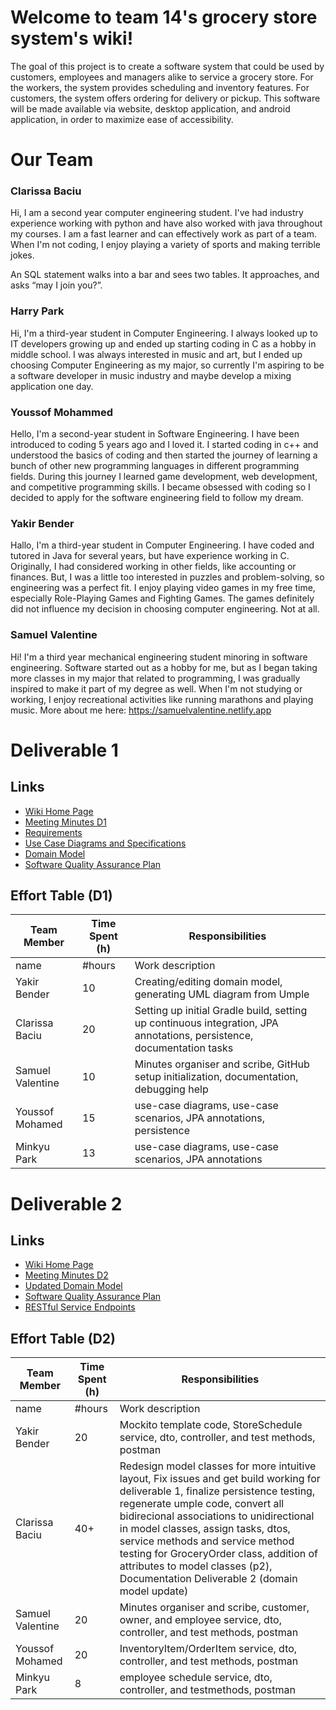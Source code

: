 # Welcome to team 14's grocery store system's wiki!
The goal of this project is to create a software system that could be used by customers, employees and managers alike to service a grocery store. 
For the workers, the system provides scheduling and inventory features. For customers, the system offers ordering for delivery or pickup. 
This software will be made available via website, desktop application, and android application, in order to maximize ease of accessibility.

# Our Team

### Clarissa Baciu
Hi, I am a second year computer engineering student. I've had industry experience working with python and have also worked with java throughout my courses. I am a fast learner and can effectively work as part of a team. When I'm not coding, I enjoy playing a variety of sports and making terrible jokes.

An SQL statement walks into a bar and sees two tables. It approaches, and asks “may I join you?”. 

### Harry Park
Hi, I'm a third-year student in Computer Engineering. I always looked up to IT developers growing up and ended up starting coding in C as a hobby in middle school. I was always interested in music and art, but I ended up choosing Computer Engineering as my major, so currently I'm aspiring to be a software developer in music industry and maybe develop a mixing application one day.

### Youssof Mohammed
Hello, I'm a second-year student in Software Engineering. I have been introduced to coding 5 years ago and I loved it. I started coding in c++ and understood the basics of coding and then started the journey of learning a bunch of other new programming languages in different programming fields. During this journey I learned game development, web development, and competitive programming skills. I became obsessed with coding so I decided to apply for the software engineering field to follow my dream.

### Yakir Bender
Hallo, I'm a third-year student in Computer Engineering. I have coded and tutored in Java for several years, but have experience working in C. Originally, I had considered working in other fields, like accounting or finances. But, I was a little too interested in puzzles and problem-solving, so engineering was a perfect fit. I enjoy playing video games in my free time, especially Role-Playing Games and Fighting Games. The games definitely did not influence my decision in choosing computer engineering. Not at all.

### Samuel Valentine
Hi! I'm a third year mechanical engineering student minoring in software engineering. Software started out as a hobby for me, but as I began taking more classes in my major that related to programming, I was gradually inspired to make it part of my degree as well.  When I'm not studying or working, I enjoy recreational activities like running marathons and playing music. More about me here: https://samuelvalentine.netlify.app

# Deliverable 1
## Links
* [Wiki Home Page](https://github.com/McGill-ECSE321-Winter2022/project-group-group-14/wiki)
* [Meeting Minutes D1](https://github.com/McGill-ECSE321-Winter2022/project-group-group-14/wiki/Meeting-Minutes-(Deliverable-1))
* [Requirements](https://github.com/McGill-ECSE321-Winter2022/project-group-group-14/wiki/Requirements)   
* [Use Case Diagrams and Specifications](https://github.com/McGill-ECSE321-Winter2022/project-group-group-14/wiki/Use-Cases)   
* [Domain Model](https://github.com/McGill-ECSE321-Winter2022/project-group-group-14/wiki/Domain-Model)   
* [Software Quality Assurance Plan](https://github.com/McGill-ECSE321-Winter2022/project-group-group-14/wiki/Software-Quality-Assurance-Plan)

## Effort Table (D1)
| Team Member | Time Spent (h) | Responsibilities | 
| --- | --- | --- |
| name | #hours | Work description |
| Yakir Bender | 10 | Creating/editing domain model, generating UML diagram from Umple|
| Clarissa Baciu | 20 | Setting up initial Gradle build, setting up continuous integration, JPA annotations, persistence, documentation tasks  |
| Samuel Valentine | 10 | Minutes organiser and scribe, GitHub setup initialization, documentation, debugging help |
| Youssof Mohamed | 15 | use-case diagrams, use-case scenarios, JPA annotations, persistence |
| Minkyu Park | 13 | use-case diagrams, use-case scenarios, JPA annotations |


# Deliverable 2
## Links
* [Wiki Home Page](https://github.com/McGill-ECSE321-Winter2022/project-group-group-14/wiki)
* [Meeting Minutes D2](https://github.com/McGill-ECSE321-Winter2022/project-group-group-14/wiki/Meeting-Minutes-(Deliverable-2))
* [Updated Domain Model](https://github.com/McGill-ECSE321-Winter2022/project-group-group-14/wiki/Domain-Model-Updated)   
* [Software Quality Assurance Plan](https://github.com/McGill-ECSE321-Winter2022/project-group-group-14/wiki/Software-Quality-Assurance-Plan)
* [RESTful Service Endpoints](https://github.com/McGill-ECSE321-Winter2022/project-group-group-14/wiki/Restful-Service-Endpoints)


## Effort Table (D2)
| Team Member | Time Spent (h) | Responsibilities | 
| --- | --- | --- |
| name | #hours | Work description |
| Yakir Bender | 20 | Mockito template code, StoreSchedule service, dto, controller, and test methods, postman |
| Clarissa Baciu | 40+ | Redesign model classes for more intuitive layout, Fix issues and get build working for deliverable 1, finalize persistence testing, regenerate umple code, convert all bidirecional associations to unidirectional in model classes, assign tasks, dtos, service methods and service method testing for GroceryOrder class, addition of attributes to model classes (p2), Documentation Deliverable 2 (domain model update) |
| Samuel Valentine | 20 | Minutes organiser and scribe, customer, owner, and employee service, dto, controller, and test methods, postman |
| Youssof Mohamed | 20 | InventoryItem/OrderItem service, dto, controller, and test methods, postman |
| Minkyu Park | 8 | employee schedule service, dto, controller, and testmethods, postman |
